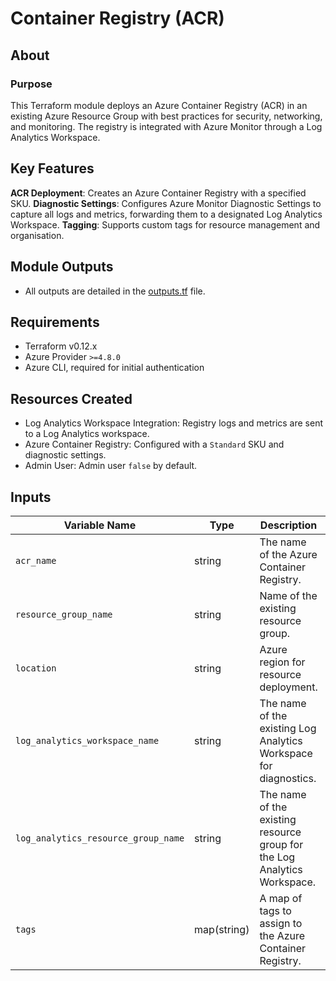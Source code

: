 # Container Registry (ACR)

## About

### Purpose
This Terraform module deploys an Azure Container Registry (ACR) in an existing Azure Resource Group
with best practices for security, networking, and monitoring.
The registry is integrated with Azure Monitor through a Log Analytics Workspace.

## Key Features
**ACR Deployment**: Creates an Azure Container Registry with a specified SKU.
**Diagnostic Settings**: Configures Azure Monitor Diagnostic Settings to capture all logs and metrics, forwarding them to a designated Log Analytics Workspace.
**Tagging**: Supports custom tags for resource management and organisation.

## Module Outputs
- All outputs are detailed in the [outputs.tf](outputs.tf) file.

## Requirements
- Terraform v0.12.x
- Azure Provider `>=4.8.0`
- Azure CLI, required for initial authentication

## Resources Created
- Log Analytics Workspace Integration: Registry logs and metrics are sent to a Log Analytics workspace.
- Azure Container Registry: Configured with a `Standard` SKU and diagnostic settings.
- Admin User: Admin user `false` by default.

## Inputs
Variable Name | Type    | Description | Required | Default
--- |---------|-----------------------------------------------------|----------| ---
`acr_name` | string  | The name of the Azure Container Registry. | Yes | N/A
`resource_group_name` | string | Name of the existing resource group. | Yes | N/A
`location` | string | Azure region for resource deployment. | Yes | `UK South`
`log_analytics_workspace_name` | string | The name of the existing Log Analytics Workspace for diagnostics. | Yes | N/A
`log_analytics_resource_group_name` | string | The name of the existing resource group for the Log Analytics Workspace. | Yes | N/A
`tags` | map(string) | A map of tags to assign to the Azure Container Registry. | No | `{}`
